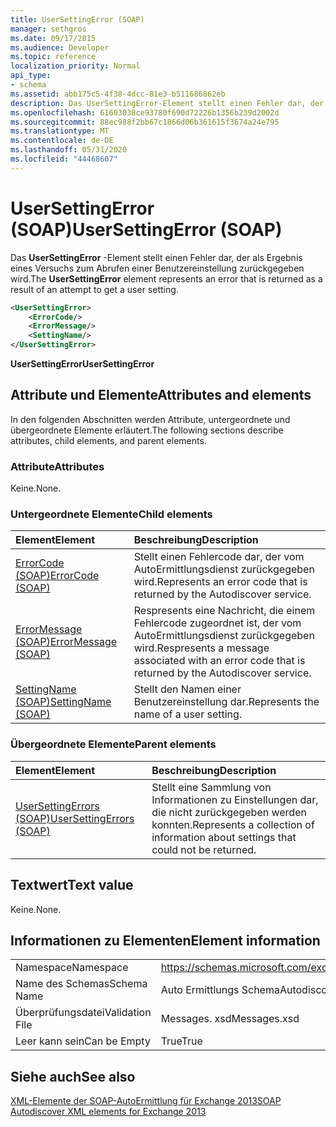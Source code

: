 ```yaml
---
title: UserSettingError (SOAP)
manager: sethgros
ms.date: 09/17/2015
ms.audience: Developer
ms.topic: reference
localization_priority: Normal
api_type:
- schema
ms.assetid: abb175c5-4f38-4dcc-81e3-b511686862eb
description: Das UserSettingError-Element stellt einen Fehler dar, der als Ergebnis eines Versuchs zum Abrufen einer Benutzereinstellung zurückgegeben wird.
ms.openlocfilehash: 61603038ce93780f690d72226b1356b239d2002d
ms.sourcegitcommit: 88ec988f2bb67c1866d06b361615f3674a24e795
ms.translationtype: MT
ms.contentlocale: de-DE
ms.lasthandoff: 05/31/2020
ms.locfileid: "44468607"
---
```

# <a name="usersettingerror-soap"></a><span data-ttu-id="42bc2-103">UserSettingError (SOAP)</span><span class="sxs-lookup"><span data-stu-id="42bc2-103">UserSettingError (SOAP)</span></span>

<span data-ttu-id="42bc2-104">Das **UserSettingError** -Element stellt einen Fehler dar, der als Ergebnis eines Versuchs zum Abrufen einer Benutzereinstellung zurückgegeben wird.</span><span class="sxs-lookup"><span data-stu-id="42bc2-104">The **UserSettingError** element represents an error that is returned as a result of an attempt to get a user setting.</span></span> 
  
```XML
<UserSettingError>
    <ErrorCode/>
    <ErrorMessage/>
    <SettingName/>
</UserSettingError>
```

 <span data-ttu-id="42bc2-105">**UserSettingError**</span><span class="sxs-lookup"><span data-stu-id="42bc2-105">**UserSettingError**</span></span>
## <a name="attributes-and-elements"></a><span data-ttu-id="42bc2-106">Attribute und Elemente</span><span class="sxs-lookup"><span data-stu-id="42bc2-106">Attributes and elements</span></span>

<span data-ttu-id="42bc2-107">In den folgenden Abschnitten werden Attribute, untergeordnete und übergeordnete Elemente erläutert.</span><span class="sxs-lookup"><span data-stu-id="42bc2-107">The following sections describe attributes, child elements, and parent elements.</span></span>
  
### <a name="attributes"></a><span data-ttu-id="42bc2-108">Attribute</span><span class="sxs-lookup"><span data-stu-id="42bc2-108">Attributes</span></span>

<span data-ttu-id="42bc2-109">Keine.</span><span class="sxs-lookup"><span data-stu-id="42bc2-109">None.</span></span>
  
### <a name="child-elements"></a><span data-ttu-id="42bc2-110">Untergeordnete Elemente</span><span class="sxs-lookup"><span data-stu-id="42bc2-110">Child elements</span></span>

|<span data-ttu-id="42bc2-111">**Element**</span><span class="sxs-lookup"><span data-stu-id="42bc2-111">**Element**</span></span>|<span data-ttu-id="42bc2-112">**Beschreibung**</span><span class="sxs-lookup"><span data-stu-id="42bc2-112">**Description**</span></span>|
|:-----|:-----|
|[<span data-ttu-id="42bc2-113">ErrorCode (SOAP)</span><span class="sxs-lookup"><span data-stu-id="42bc2-113">ErrorCode (SOAP)</span></span>](errorcode-soap.md) <br/> |<span data-ttu-id="42bc2-114">Stellt einen Fehlercode dar, der vom AutoErmittlungsdienst zurückgegeben wird.</span><span class="sxs-lookup"><span data-stu-id="42bc2-114">Represents an error code that is returned by the Autodiscover service.</span></span>  <br/> |
|[<span data-ttu-id="42bc2-115">ErrorMessage (SOAP)</span><span class="sxs-lookup"><span data-stu-id="42bc2-115">ErrorMessage (SOAP)</span></span>](errormessage-soap.md) <br/> |<span data-ttu-id="42bc2-116">Respresents eine Nachricht, die einem Fehlercode zugeordnet ist, der vom AutoErmittlungsdienst zurückgegeben wird.</span><span class="sxs-lookup"><span data-stu-id="42bc2-116">Respresents a message associated with an error code that is returned by the Autodiscover service.</span></span>  <br/> |
|[<span data-ttu-id="42bc2-117">SettingName (SOAP)</span><span class="sxs-lookup"><span data-stu-id="42bc2-117">SettingName (SOAP)</span></span>](settingname-soap.md) <br/> |<span data-ttu-id="42bc2-118">Stellt den Namen einer Benutzereinstellung dar.</span><span class="sxs-lookup"><span data-stu-id="42bc2-118">Represents the name of a user setting.</span></span>  <br/> |
   
### <a name="parent-elements"></a><span data-ttu-id="42bc2-119">Übergeordnete Elemente</span><span class="sxs-lookup"><span data-stu-id="42bc2-119">Parent elements</span></span>

|<span data-ttu-id="42bc2-120">**Element**</span><span class="sxs-lookup"><span data-stu-id="42bc2-120">**Element**</span></span>|<span data-ttu-id="42bc2-121">**Beschreibung**</span><span class="sxs-lookup"><span data-stu-id="42bc2-121">**Description**</span></span>|
|:-----|:-----|
|[<span data-ttu-id="42bc2-122">UserSettingErrors (SOAP)</span><span class="sxs-lookup"><span data-stu-id="42bc2-122">UserSettingErrors (SOAP)</span></span>](usersettingerrors-soap.md) <br/> |<span data-ttu-id="42bc2-123">Stellt eine Sammlung von Informationen zu Einstellungen dar, die nicht zurückgegeben werden konnten.</span><span class="sxs-lookup"><span data-stu-id="42bc2-123">Represents a collection of information about settings that could not be returned.</span></span>  <br/> |
   
## <a name="text-value"></a><span data-ttu-id="42bc2-124">Textwert</span><span class="sxs-lookup"><span data-stu-id="42bc2-124">Text value</span></span>

<span data-ttu-id="42bc2-125">Keine.</span><span class="sxs-lookup"><span data-stu-id="42bc2-125">None.</span></span>
  
## <a name="element-information"></a><span data-ttu-id="42bc2-126">Informationen zu Elementen</span><span class="sxs-lookup"><span data-stu-id="42bc2-126">Element information</span></span>

|||
|:-----|:-----|
|<span data-ttu-id="42bc2-127">Namespace</span><span class="sxs-lookup"><span data-stu-id="42bc2-127">Namespace</span></span>  <br/> |https://schemas.microsoft.com/exchange/2010/Autodiscover  <br/> |
|<span data-ttu-id="42bc2-128">Name des Schemas</span><span class="sxs-lookup"><span data-stu-id="42bc2-128">Schema Name</span></span>  <br/> |<span data-ttu-id="42bc2-129">Auto Ermittlungs Schema</span><span class="sxs-lookup"><span data-stu-id="42bc2-129">Autodiscover schema</span></span>  <br/> |
|<span data-ttu-id="42bc2-130">Überprüfungsdatei</span><span class="sxs-lookup"><span data-stu-id="42bc2-130">Validation File</span></span>  <br/> |<span data-ttu-id="42bc2-131">Messages. xsd</span><span class="sxs-lookup"><span data-stu-id="42bc2-131">Messages.xsd</span></span>  <br/> |
|<span data-ttu-id="42bc2-132">Leer kann sein</span><span class="sxs-lookup"><span data-stu-id="42bc2-132">Can be Empty</span></span>  <br/> |<span data-ttu-id="42bc2-133">True</span><span class="sxs-lookup"><span data-stu-id="42bc2-133">True</span></span>  <br/> |
   
## <a name="see-also"></a><span data-ttu-id="42bc2-134">Siehe auch</span><span class="sxs-lookup"><span data-stu-id="42bc2-134">See also</span></span>



[<span data-ttu-id="42bc2-135">XML-Elemente der SOAP-AutoErmittlung für Exchange 2013</span><span class="sxs-lookup"><span data-stu-id="42bc2-135">SOAP Autodiscover XML elements for Exchange 2013</span></span>](soap-autodiscover-xml-elements-for-exchange-2013.md)

